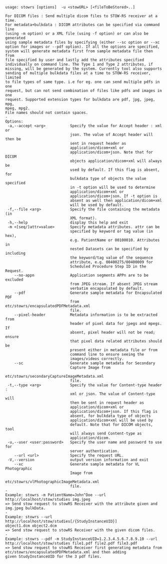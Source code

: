     usage: stowrs [options]  -u <stowURL> [<fileToBeStored>..]
    
    For DICOM files : Send multiple dicom files to STOW-RS receiver at a time.
    For metadata+bulkdata : DICOM attributes can be specified via command line
    (using -m option) or a XML file (using -f option) or can also be generated
    using sample metadata files by specifying (either --sc option or --xc
    option for images or --pdf option). If all the options are specified,
    system will generate metadata first from sample metadata file then from
    file specified by user and lastly add the attributes specified
    individually on command line. The Type 1 and Type 2 attributes, if
    missing, will be generated by the system. Currently tool also supports
    sending of multiple bulkdata files at a time to STOW-RS receiver, limited
    to file types of same type. i.e for eg. one can send multiple pdfs in one
    request, but can not send combination of files like pdfs and images in one
    request. Supported extension types for bulkdata are pdf, jpg, jpeg, mpg,
    mpeg, mpg2.
    File names should not contain spaces.
    -
    Options:
     -a,--accept <arg>           Specify the value for Accept header : xml or
                                 json. The value of Accept header will then be
                                 sent in request header as
                                 application/dicom+xml or
                                 application/dicom+json. Note that for DICOM
                                 objects application/dicom+xml will always be
                                 used by default. If this flag is absent, for
                                 bulkdata type of objects the value specified
                                 in -t option will be used to determine
                                 application/dicom+xml or
                                 application/dicom+json. If -t option is
                                 absent as well then application/dicom+xml
                                 will be used by default.
     -f,--file <arg>             Specify the file containing the metadata (in
                                 XML format).
     -h,--help                   display this help and exit
     -m <[seq/]attr=value>       Specify metadata attributes. attr can be
                                 specified by keyword or tag value (in hex),
                                 e.g. PatientName or 00100010. Attributes in
                                 nested Datasets can be specified by including
                                 the keyword/tag value of the sequence
                                 attribute, e.g. 00400275/00400009 for
                                 Scheduled Procedure Step ID in the Request.
        --no-appn                Application segments APPn are to be excluded
                                 from JPEG stream. If absent JPEG stream
                                 verbatim encapsulated by default.
        --pdf                    Generate sample metadata for Encapsulated PDF
                                 from etc/stowrs/encapsulatedPDFMetadata.xml
                                 file.
        --pixel-header           Metadata information is to be extracted from
                                 header of pixel data for jpegs and mpegs. If
                                 absent, pixel header will not be read; ensure
                                 that pixel data related attributes should be
                                 present either in metadata file or from
                                 command line to ensure seeing the
                                 images/videos correctly.
        --sc                     Generate sample metadata for Secondary
                                 Capture Image from
                                 etc/stowrs/secondaryCaptureImageMetadata.xml
                                 file.
     -t,--type <arg>             Specify the value for Content-type header :
                                 xml or json. The value of Content-type will
                                 then be sent in request header as
                                 application/dicom+xml or
                                 application/dicom+json. If this flag is
                                 absent, for bulkdata type of objects
                                 application/dicom+xml will be used by
                                 default. Note that for DICOM objects, tool
                                 will always send Content-type as
                                 application/dicom.
     -u,--user <user:password>   Specify the user name and password to use for
                                 server authentication.
        --url <url>              Specify the request URL.
     -V,--version                output version information and exit
        --xc                     Generate sample metadata for VL Photographic
                                 Image from
                                 etc/stowrs/vlPhotographicImageMetadata.xml
                                 file.
    -
    Example: stowrs -m PatientName=John^Doe --url
    http://localhost/stow/studies img.jpeg
    => Send stow request to stowRS Receiver with the attribute given and
    img.jpeg bulkData.
    -
    Example: stowrs --url http://localhost/stow/studies[/{StudyInstanceUID}]
    object1.dcm object2.dcm
    => Send stow request to stowRS Receiver with the given dicom files.
    -
    Example: stowrs --pdf -m StudyInstanceUID=1.2.3.4.5.6.7.8.9.10 --url
    http://localhost/stow/studies file1.pdf file2.pdf file3.pdf
    => Send stow request to stowRS Receiver first generating metadata from
    etc/stowrs/encapsulatedPDFMetadata.xml and then adding
    given StudyInstanceUID for the 3 pdf files.